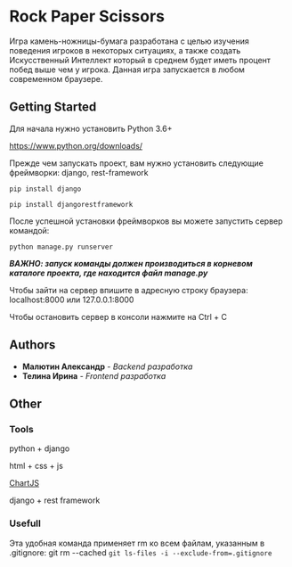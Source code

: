 # Rock Paper Scissors #
Игра камень-ножницы-бумага разработана с целью изучения поведения игроков в некоторых ситуациях, а также создать Искусственный Интеллект который в среднем будет иметь процент побед выше чем у игрока. 
Данная игра запускается в любом современном браузере. 
## Getting Started ##
Для начала нужно установить Python 3.6+

<https://www.python.org/downloads/> 

Прежде чем запускать проект, вам нужно установить следующие фреймворки: django, rest-framework

`pip install django`

`pip install djangorestframework`

После успешной установки фреймворков вы можете запустить сервер командой:

`python manage.py runserver`

***ВАЖНО: запуск команды должен производиться в корневом каталоге проекта, где находится файл manage.py***

Чтобы зайти на сервер впишите в адресную строку браузера: localhost:8000 или 127.0.0.1:8000

Чтобы остановить сервер в консоли нажмите на Ctrl + C

## Authors ##
* **Малютин Александр** - *Backend разработка*
* **Телина Ирина** - *Frontend разработка*

## Other ##
### Tools ###
python + django

html + css + js

[ChartJS](http://www.chartjs.org/)

django + rest framework

### Usefull ###

Эта удобная команда применяет rm ко всем файлам, указанным в .gitignore:
git rm --cached `git ls-files -i --exclude-from=.gitignore` 
